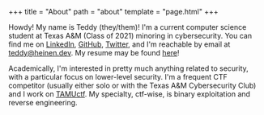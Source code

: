+++
title = "About"
path = "about"
template = "page.html"
+++

Howdy!  My name is Teddy (they/them)!  I'm a current computer science student at Texas A&M (Class of 2021) minoring in cybersecurity.  You can find me on [LinkedIn](https://www.linkedin.com/in/teddyheinen/), [GitHub](https://github.com/tcheinen), [Twitter](https://twitter.com/theinen_), and I'm reachable by email at [teddy@heinen.dev](mailto:teddy@heinen.dev).  My resume may be found [here](https://teddyheinen.com/resume.pdf)!

Academically, I'm interested in pretty much anything related to security, with a particular focus on lower-level security. I'm a frequent CTF competitor (usually either solo or with the Texas A&M Cybersecurity Club) and I work on [TAMUctf](https://github.com/tamuctf/). My specialty, ctf-wise, is binary exploitation and reverse engineering. 

